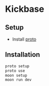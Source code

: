 # Kickbase

## Setup

- Install [proto](https://moonrepo.dev/docs/proto/install)

## Installation

```sh
proto setup
proto use
moon setup
moon run dev
```
